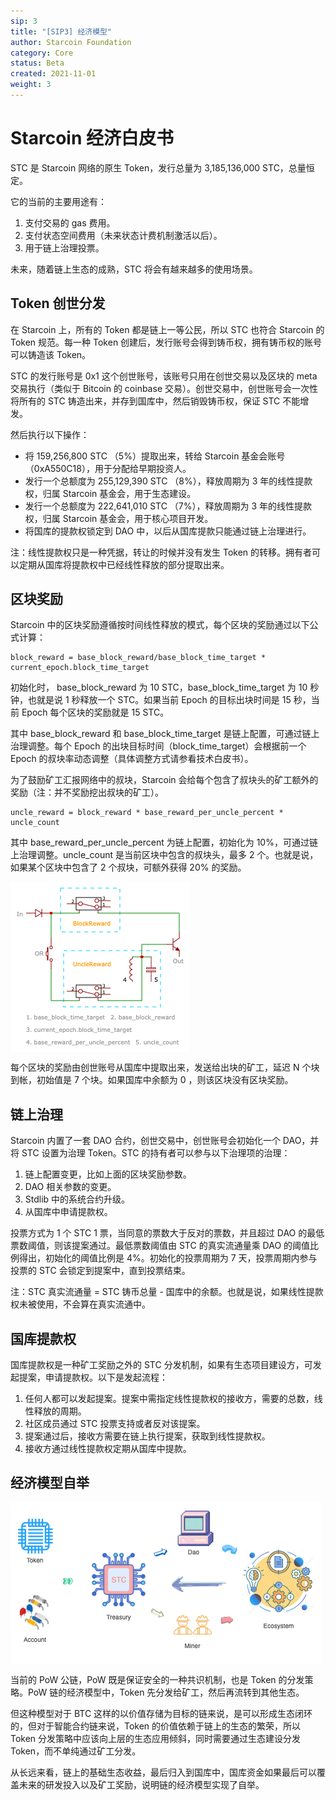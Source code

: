 ```yaml
---
sip: 3
title: "[SIP3] 经济模型"
author: Starcoin Foundation
category: Core
status: Beta
created: 2021-11-01
weight: 3
---
```


# Starcoin 经济白皮书

STC 是 Starcoin 网络的原生 Token，发行总量为 3,185,136,000 STC，总量恒定。

它的当前的主要用途有：

1. 支付交易的 gas 费用。
2. 支付状态空间费用（未来状态计费机制激活以后）。
3. 用于链上治理投票。

未来，随着链上生态的成熟，STC 将会有越来越多的使用场景。

## Token 创世分发

在 Starcoin 上，所有的 Token 都是链上一等公民，所以 STC 也符合 Starcoin 的 Token 规范。每一种 Token 创建后，发行账号会得到铸币权，拥有铸币权的账号可以铸造该 Token。

STC 的发行账号是 0x1 这个创世账号，该账号只用在创世交易以及区块的 meta 交易执行（类似于 Bitcoin 的 coinbase 交易）。创世交易中，创世账号会一次性将所有的 STC 铸造出来，并存到国库中，然后销毁铸币权，保证 STC 不能增发。

然后执行以下操作：

* 将 159,256,800  STC （5%）提取出来，转给 Starcoin 基金会账号（0xA550C18），用于分配给早期投资人。
* 发行一个总额度为 255,129,390  STC （8%），释放周期为 3 年的线性提款权，归属 Starcoin 基金会，用于生态建设。
* 发行一个总额度为 222,641,010  STC （7%），释放周期为 3 年的线性提款权，归属 Starcoin 基金会，用于核心项目开发。
* 将国库的提款权锁定到 DAO 中，以后从国库提款只能通过链上治理进行。 

注：线性提款权只是一种凭据，转让的时候并没有发生 Token 的转移。拥有者可以定期从国库将提款权中已经线性释放的部分提取出来。

## 区块奖励

Starcoin 中的区块奖励遵循按时间线性释放的模式，每个区块的奖励通过以下公式计算：

```
block_reward = base_block_reward/base_block_time_target * current_epoch.block_time_target
```

初始化时， base_block_reward 为 10 STC，base_block_time_target 为 10 秒钟，也就是说 1 秒释放一个 STC。如果当前 Epoch 的目标出块时间是 15 秒，当前 Epoch 每个区块的奖励就是 15 STC。

其中  base_block_reward 和 base_block_time_target 是链上配置，可通过链上治理调整。每个 Epoch 的出块目标时间（block_time_target）会根据前一个 Epoch 的叔块率动态调整（具体调整方式请参看技术白皮书）。

为了鼓励矿工汇报网络中的叔块，Starcoin 会给每个包含了叔块头的矿工额外的奖励（注：并不奖励挖出叔块的矿工）。

```
uncle_reward = block_reward * base_reward_per_uncle_percent * uncle_count
```

其中 base_reward_per_uncle_percent 为链上配置，初始化为 10%，可通过链上治理调整。uncle_count 是当前区块中包含的叔块头，最多 2 个。也就是说，如果某个区块中包含了 2 个叔块，可额外获得 20% 的奖励。

<img src="./images/starcoin_block_reward.png" alt="block reward" style="zoom:100%;" align=center />

每个区块的奖励由创世账号从国库中提取出来，发送给出块的矿工，延迟 N 个块到帐，初始值是 7 个块。如果国库中余额为 0 ，则该区块没有区块奖励。

## 链上治理

Starcoin 内置了一套 DAO 合约，创世交易中，创世账号会初始化一个 DAO，并将 STC 设置为治理 Token。STC 的持有者可以参与以下治理项的治理：

1. 链上配置变更，比如上面的区块奖励参数。
2. DAO 相关参数的变更。
3. Stdlib 中的系统合约升级。
4. 从国库中申请提款权。

投票方式为 1 个 STC 1 票，当同意的票数大于反对的票数，并且超过 DAO 的最低票数阈值，则该提案通过。最低票数阈值由 STC 的真实流通量乘 DAO 的阈值比例得出，初始化的阈值比例是 4%。初始化的投票周期为 7 天，投票周期内参与投票的 STC 会锁定到提案中，直到投票结束。

注：STC 真实流通量 = STC 铸币总量 - 国库中的余额。也就是说，如果线性提款权未被使用，不会算在真实流通中。

## 国库提款权

国库提款权是一种矿工奖励之外的 STC 分发机制，如果有生态项目建设方，可发起提案，申请提款权。以下是发起流程：

1. 任何人都可以发起提案。提案中需指定线性提款权的接收方，需要的总数，线性释放的周期。
2. 社区成员通过 STC 投票支持或者反对该提案。
3. 提案通过后，接收方需要在链上执行提案，获取到线性提款权。
4. 接收方通过线性提款权定期从国库中提款。

## 经济模型自举

<img src="./images/starcoin_ecosystem.png" alt="ecosystem" style="zoom:100%;" align=center />

当前的 PoW 公链，PoW 既是保证安全的一种共识机制，也是 Token 的分发策略。PoW 链的经济模型中，Token 先分发给矿工，然后再流转到其他生态。

但这种模型对于 BTC 这样的以价值存储为目标的链来说，是可以形成生态闭环的，但对于智能合约链来说，Token 的价值依赖于链上的生态的繁荣，所以 Token 分发策略中应该向上层的生态应用倾斜，同时需要通过生态建设分发 Token，而不单纯通过矿工分发。

从长远来看，链上的基础生态收益，最后归入到国库中，国库资金如果最后可以覆盖未来的研发投入以及矿工奖励，说明链的经济模型实现了自举。